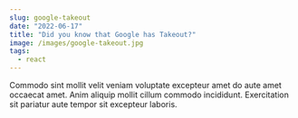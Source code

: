 ```yaml
---
slug: google-takeout
date: "2022-06-17"
title: "Did you know that Google has Takeout?"
image: /images/google-takeout.jpg
tags:
  - react
---
```


Commodo sint mollit velit veniam voluptate excepteur amet do aute amet occaecat amet. Anim aliquip mollit cillum commodo incididunt. Exercitation sit pariatur aute tempor sit excepteur laboris.
